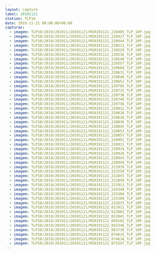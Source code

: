 ```yaml
---
layout: capture
label: 20191121
station: TLP10
date: 2019-11-21 00:00:00+00:00
capturas:
  - imagem: TLP10/2019/201911/20191121/M20191121_220405_TLP_10P.jpg
  - imagem: TLP10/2019/201911/20191121/M20191121_220427_TLP_10P.jpg
  - imagem: TLP10/2019/201911/20191121/M20191121_220444_TLP_10P.jpg
  - imagem: TLP10/2019/201911/20191121/M20191121_220513_TLP_10P.jpg
  - imagem: TLP10/2019/201911/20191121/M20191121_220529_TLP_10P.jpg
  - imagem: TLP10/2019/201911/20191121/M20191121_220536_TLP_10P.jpg
  - imagem: TLP10/2019/201911/20191121/M20191121_220549_TLP_10P.jpg
  - imagem: TLP10/2019/201911/20191121/M20191121_220557_TLP_10P.jpg
  - imagem: TLP10/2019/201911/20191121/M20191121_220604_TLP_10P.jpg
  - imagem: TLP10/2019/201911/20191121/M20191121_220631_TLP_10P.jpg
  - imagem: TLP10/2019/201911/20191121/M20191121_220648_TLP_10P.jpg
  - imagem: TLP10/2019/201911/20191121/M20191121_220652_TLP_10P.jpg
  - imagem: TLP10/2019/201911/20191121/M20191121_220705_TLP_10P.jpg
  - imagem: TLP10/2019/201911/20191121/M20191121_220725_TLP_10P.jpg
  - imagem: TLP10/2019/201911/20191121/M20191121_220738_TLP_10P.jpg
  - imagem: TLP10/2019/201911/20191121/M20191121_220746_TLP_10P.jpg
  - imagem: TLP10/2019/201911/20191121/M20191121_220756_TLP_10P.jpg
  - imagem: TLP10/2019/201911/20191121/M20191121_220812_TLP_10P.jpg
  - imagem: TLP10/2019/201911/20191121/M20191121_220818_TLP_10P.jpg
  - imagem: TLP10/2019/201911/20191121/M20191121_220826_TLP_10P.jpg
  - imagem: TLP10/2019/201911/20191121/M20191121_220836_TLP_10P.jpg
  - imagem: TLP10/2019/201911/20191121/M20191121_220845_TLP_10P.jpg
  - imagem: TLP10/2019/201911/20191121/M20191121_220853_TLP_10P.jpg
  - imagem: TLP10/2019/201911/20191121/M20191121_220857_TLP_10P.jpg
  - imagem: TLP10/2019/201911/20191121/M20191121_220901_TLP_10P.jpg
  - imagem: TLP10/2019/201911/20191121/M20191121_220911_TLP_10P.jpg
  - imagem: TLP10/2019/201911/20191121/M20191121_220919_TLP_10P.jpg
  - imagem: TLP10/2019/201911/20191121/M20191121_220928_TLP_10P.jpg
  - imagem: TLP10/2019/201911/20191121/M20191121_220943_TLP_10P.jpg
  - imagem: TLP10/2019/201911/20191121/M20191121_220959_TLP_10P.jpg
  - imagem: TLP10/2019/201911/20191121/M20191121_221939_TLP_10P.jpg
  - imagem: TLP10/2019/201911/20191121/M20191121_222558_TLP_10P.jpg
  - imagem: TLP10/2019/201911/20191121/M20191121_222855_TLP_10P.jpg
  - imagem: TLP10/2019/201911/20191121/M20191121_222859_TLP_10P.jpg
  - imagem: TLP10/2019/201911/20191121/M20191121_222913_TLP_10P.jpg
  - imagem: TLP10/2019/201911/20191121/M20191121_224348_TLP_10P.jpg
  - imagem: TLP10/2019/201911/20191121/M20191121_225304_TLP_10P.jpg
  - imagem: TLP10/2019/201911/20191121/M20191121_225309_TLP_10P.jpg
  - imagem: TLP10/2019/201911/20191121/M20191121_232833_TLP_10P.jpg
  - imagem: TLP10/2019/201911/20191121/M20191122_012911_TLP_10P.jpg
  - imagem: TLP10/2019/201911/20191121/M20191122_013803_TLP_10P.jpg
  - imagem: TLP10/2019/201911/20191121/M20191122_022041_TLP_10P.jpg
  - imagem: TLP10/2019/201911/20191121/M20191122_050102_TLP_10P.jpg
  - imagem: TLP10/2019/201911/20191121/M20191122_055346_TLP_10P.jpg
  - imagem: TLP10/2019/201911/20191121/M20191122_063738_TLP_10P.jpg
  - imagem: TLP10/2019/201911/20191121/M20191122_074615_TLP_10P.jpg
  - imagem: TLP10/2019/201911/20191121/M20191122_074634_TLP_10P.jpg
  - imagem: TLP10/2019/201911/20191121/M20191122_075347_TLP_10P.jpg
---
```

